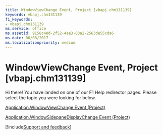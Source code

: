 ```yaml
---
title: WindowViewChange Event, Project [vbapj.chm131139]
keywords: vbapj.chm131139
f1_keywords:
- vbapj.chm131139
ms.service: office
ms.assetid: 9158c48d-2f52-4aa3-83a2-2563de55cda6
ms.date: 06/08/2017
ms.localizationpriority: medium
---
```



# WindowViewChange Event, Project [vbapj.chm131139]

Hi there! You have landed on one of our F1 Help redirector pages. Please select the topic you were looking for below.

[Application.WindowViewChange Event (Project)](https://msdn.microsoft.com/library/e6a5f884-5bb9-f975-9237-25996b436589%28Office.15%29.aspx)

[Application.WindowSidepaneDisplayChange Event (Project)](https://msdn.microsoft.com/library/8c4c22f4-4005-eff5-2964-880982634e78%28Office.15%29.aspx)

[!include[Support and feedback](~/includes/feedback-boilerplate.md)]